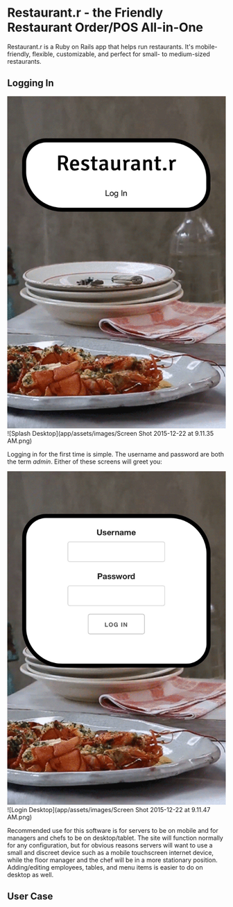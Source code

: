 Restaurant.r - the Friendly Restaurant Order/POS All-in-One
============

Restaurant.r is a Ruby on Rails app that helps run restaurants. It's mobile-friendly, flexible, customizable, and perfect for small- to medium-sized restaurants.

Logging In
---
![Splash Mobile](app/assets/images/IMG_0342.jpg)
![Splash Desktop](app/assets/images/Screen Shot 2015-12-22 at 9.11.35 AM.png)

Logging in for the first time is simple. The username and password are both the term *admin*. Either of these screens will greet you:

![Login Mobile](app/assets/images/IMG_0343.jpg)
![Login Desktop](app/assets/images/Screen Shot 2015-12-22 at 9.11.47 AM.png)

Recommended use for this software is for servers to be on mobile and for managers and chefs to be on desktop/tablet. The site will function normally for any configuration, but for obvious reasons servers will want to use a small and discreet device such as a mobile touchscreen internet device, while the floor manager and the chef will be in a more stationary position. Adding/editing employees, tables, and menu items is easier to do on desktop as well.


User Case
--
